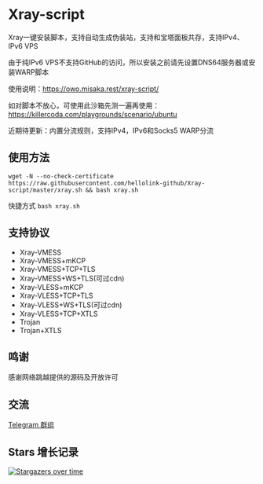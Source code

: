 # Xray-script

Xray一键安装脚本，支持自动生成伪装站，支持和宝塔面板共存，支持IPv4、IPv6 VPS

由于纯IPv6 VPS不支持GitHub的访问，所以安装之前请先设置DNS64服务器或安装WARP脚本

使用说明：https://owo.misaka.rest/xray-script/

如对脚本不放心，可使用此沙箱先测一遍再使用：https://killercoda.com/playgrounds/scenario/ubuntu

近期待更新：内置分流规则，支持IPv4，IPv6和Socks5 WARP分流

## 使用方法

```shell
wget -N --no-check-certificate https://raw.githubusercontent.com/hellolink-github/Xray-script/master/xray.sh && bash xray.sh
```

快捷方式 `bash xray.sh`

## 支持协议

* Xray-VMESS
* Xray-VMESS+mKCP
* Xray-VMESS+TCP+TLS
* Xray-VMESS+WS+TLS(可过cdn)
* Xray-VLESS+mKCP
* Xray-VLESS+TCP+TLS
* Xray-VLESS+WS+TLS(可过cdn)
* Xray-VLESS+TCP+XTLS
* Trojan
* Trojan+XTLS

## 鸣谢

感谢网络跳越提供的源码及开放许可

## 交流

[Telegram 群组](https://t.me/misakanetcn)

## Stars 增长记录

[![Stargazers over time](https://starchart.cc/Misaka-blog/Xray-script.svg)](https://starchart.cc/Misaka-blog/Xray-script)
